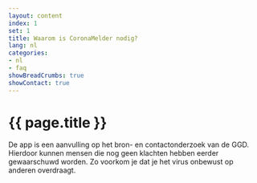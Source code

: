 ```yaml
---
layout: content
index: 1
set: 1
title: Waarom is CoronaMelder nodig?
lang: nl
categories:
- nl
- faq
showBreadCrumbs: true
showContact: true
---
```


# {{ page.title }}

De app is een aanvulling op het bron- en contactonderzoek van de GGD. Hierdoor kunnen mensen die nog geen klachten hebben eerder gewaarschuwd worden. Zo voorkom je dat je het virus onbewust op anderen overdraagt.
 
